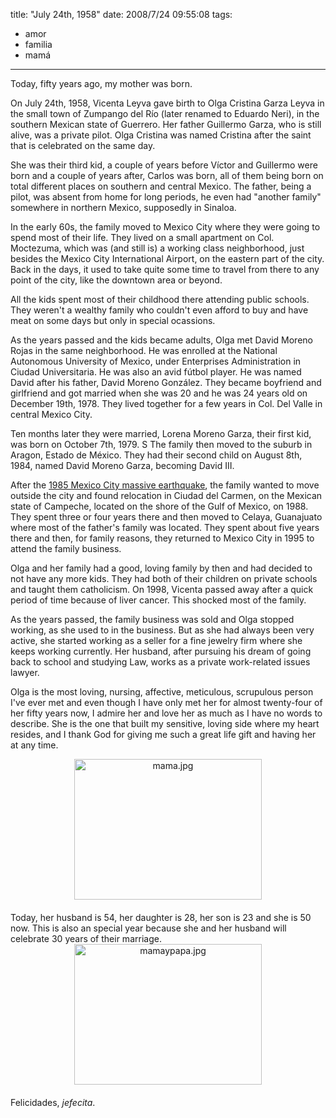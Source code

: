 title: "July 24th, 1958"
date: 2008/7/24 09:55:08
tags:
- amor
- familia
- mamá
---
Today, fifty years ago, my mother was born.

On July 24th, 1958, Vicenta Leyva gave birth to Olga Cristina Garza Leyva in the small town of Zumpango del Río (later renamed to Eduardo Neri), in the southern Mexican state of Guerrero. Her father Guillermo Garza, who is still alive, was a private pilot. Olga Cristina was named Cristina after the saint that is celebrated on the same day.

She was their third kid, a couple of years before Víctor and Guillermo were born and a couple of years after, Carlos was born, all of them being born on total different places on southern and central Mexico. The father, being a pilot, was absent from home for long periods, he even had "another family" somewhere in northern Mexico, supposedly in Sinaloa.

In the early 60s, the family moved to Mexico City where they were going to spend most of their life. They lived on a small apartment on Col. Moctezuma, which was (and still is) a working class neighborhood, just besides the Mexico City International Airport, on the eastern part of the city. Back in the days, it used to take quite some time to travel from there to any point of the city, like the downtown area or beyond.

All the kids spent most of their childhood there attending public schools. They weren't a wealthy family who couldn't even afford to buy and have meat on some days but only in special ocassions.

As the years passed and the kids became adults, Olga met David Moreno Rojas in the same neighborhood. He was enrolled at the National Autonomous University of Mexico, under Enterprises Administration in Ciudad Universitaria. He was also an avid fútbol player. He was named David after his father, David Moreno González. They became boyfriend and girlfriend and got married when she was 20 and he was 24 years old on December 19th, 1978. They lived together for a few years in Col. Del Valle in central Mexico City.

Ten months later they were married, Lorena Moreno Garza, their first kid, was born on October 7th, 1979. S The family then moved to the suburb in Aragon, Estado de México. They had their second child on August 8th, 1984, named David Moreno Garza, becoming David III.

After the <a href="http://en.wikipedia.org/wiki/1985_Mexico_City_earthquake">1985 Mexico City massive earthquake</a>, the family wanted to move outside the city and found relocation in Ciudad del Carmen, on the Mexican state of Campeche, located on the shore of the Gulf of Mexico, on 1988. They spent three or four years there and then moved to Celaya, Guanajuato where most of the father's family was located. They spent about five years there and then, for family reasons, they returned to Mexico City in 1995 to attend the family business.

Olga and her family had a good, loving family by then and had decided to not have any more kids. They had both of their children on private schools and taught them catholicism. On 1998, Vicenta passed away after a quick period of time because of liver cancer. This shocked most of the family.

As the years passed, the family business was sold and Olga stopped working, as she used to in the business. But as she had always been very active, she started working as a seller for a fine jewelry firm where she keeps working currently. Her husband, after pursuing his dream of going back to school and studying Law, works as a private work-related issues lawyer.

Olga is the most loving, nursing, affective, meticulous, scrupulous person I've ever met and even though I have only met her for almost twenty-four of her fifty years now, I admire her and love her as much as I have no words to describe. She is the one that built my sensitive, loving side where my heart resides, and I thank God for giving me such a great life gift and having her at any time.
<div><span class="mt-enclosure mt-enclosure-image" style="display: inline;"><a onclick="window.open('http://log.damog.net/mama.html','popup','width=500,height=375,scrollbars=no,resizable=no,toolbar=no,directories=no,location=no,menubar=no,status=no,left=0,top=0'); return false" href="http://log.damog.net/mama.html"><img class="mt-image-center" style="margin: 0pt auto 20px; text-align: center; display: block;" src="http://log.damog.net/mama-thumb-300x225.jpg" alt="mama.jpg" width="300" height="225" /></a></span></div>
Today, her husband is 54, her daughter is 28, her son is 23 and she is 50 now. This is also an special year because she and her husband will celebrate 30 years of their marriage.
<div><span class="mt-enclosure mt-enclosure-image" style="display: inline;"><a onclick="window.open('http://log.damog.net/mamaypapa.html','popup','width=500,height=375,scrollbars=no,resizable=no,toolbar=no,directories=no,location=no,menubar=no,status=no,left=0,top=0'); return false" href="http://log.damog.net/mamaypapa.html"><img class="mt-image-center" style="margin: 0pt auto 20px; text-align: center; display: block;" src="http://log.damog.net/mamaypapa-thumb-300x225.jpg" alt="mamaypapa.jpg" width="300" height="225" /></a></span></div>
Felicidades, <em>jefecita</em>.